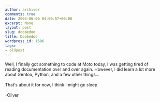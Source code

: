 ```yaml
---
author: archiver
comments: true
date: 2003-06-06 04:00:57+00:00
excerpt: None
layout: post
slug: doobedoo
title: Doobedoo
wordpress_id: 1586
tags:
- oldpost
---
```


Well, I finally got something to code at Moto today, I was getting tired of reading documentation over and over again. However, I did learn a lot more about Gentoo, Python, and a few other things...<br /><br />That's about it for now, I think I might go sleep.<br /><br />-Oliver